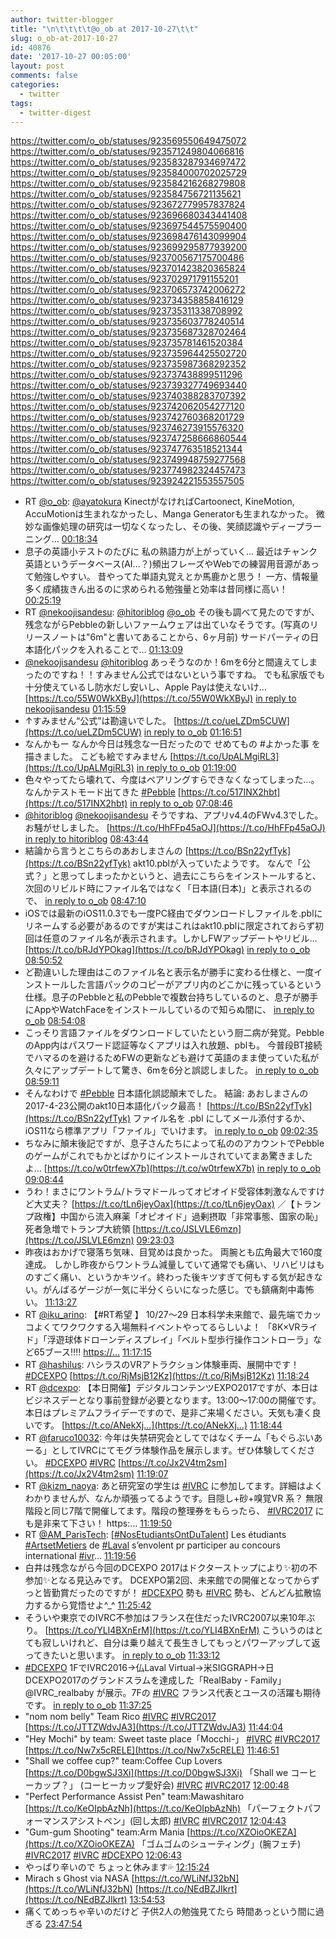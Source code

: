 ```yaml
---
author: twitter-blogger
title: "\n\t\t\t\t@o_ob at 2017-10-27\t\t"
slug: o_ob-at-2017-10-27
id: 40876
date: '2017-10-27 00:05:00'
layout: post
comments: false
categories:
  - twitter
tags:
  - twitter-digest
---
```


https://twitter.com/o_ob/statuses/923569550649475072 https://twitter.com/o_ob/statuses/923571249804066816 https://twitter.com/o_ob/statuses/923583287934697472 https://twitter.com/o_ob/statuses/923584000702025729 https://twitter.com/o_ob/statuses/923584216268279808 https://twitter.com/o_ob/statuses/923584756721135621 https://twitter.com/o_ob/statuses/923672779957837824 https://twitter.com/o_ob/statuses/923696680343441408 https://twitter.com/o_ob/statuses/923697544575590400 https://twitter.com/o_ob/statuses/923698476143099904 https://twitter.com/o_ob/statuses/923699295877939200 https://twitter.com/o_ob/statuses/923700567175700486 https://twitter.com/o_ob/statuses/923701423820365824 https://twitter.com/o_ob/statuses/923702971791155201 https://twitter.com/o_ob/statuses/923706573742006272 https://twitter.com/o_ob/statuses/923734358858416129 https://twitter.com/o_ob/statuses/923735311338708992 https://twitter.com/o_ob/statuses/923735603778240514 https://twitter.com/o_ob/statuses/923735687328702464 https://twitter.com/o_ob/statuses/923735781461520384 https://twitter.com/o_ob/statuses/923735964425502720 https://twitter.com/o_ob/statuses/923735987368292352 https://twitter.com/o_ob/statuses/923737438899511296 https://twitter.com/o_ob/statuses/923739327749693440 https://twitter.com/o_ob/statuses/923740388283707392 https://twitter.com/o_ob/statuses/923742062054277120 https://twitter.com/o_ob/statuses/923742760368201729 https://twitter.com/o_ob/statuses/923746273915576320 https://twitter.com/o_ob/statuses/923747258666860544 https://twitter.com/o_ob/statuses/923747763518521344 https://twitter.com/o_ob/statuses/923749948759277568 https://twitter.com/o_ob/statuses/923774982324457473 https://twitter.com/o_ob/statuses/923924221553557505  

*   RT [@o_ob](https://twitter.com/o_ob): [@ayatokura](https://twitter.com/ayatokura) KinectがなければCartoonect, KineMotion, AccuMotionは生まれなかったし、Manga Generatorも生まれなかった。 微妙な画像処理の研究は一切なくなったし、その後、笑顔認識やディープラーニング… [00:18:34](https://twitter.com/o_ob/statuses/923569550649475072)
*   息子の英語小テストのたびに 私の熟語力が上がっていく… 最近はチャンク英語というデータベース(AI...？)頻出フレーズやWebでの練習用音源があって勉強しやすい。 昔やってた単語丸覚えとか馬鹿かと思う！ 一方、情報量多く成績抜きん出るのに求められる勉強量と効率は昔同様に高い！ [00:25:19](https://twitter.com/o_ob/statuses/923571249804066816)
*   RT [@nekoojisandesu](https://twitter.com/nekoojisandesu): [@hitoriblog](https://twitter.com/hitoriblog) [@o_ob](https://twitter.com/o_ob) その後も調べて見たのですが、残念ながらPebbleの新しいファームウェアは出ていなそうです。(写真のリリースノートは"6m"と書いてあることから、6ヶ月前) サードパーティの日本語化パックを入れることで… [01:13:09](https://twitter.com/o_ob/statuses/923583287934697472)
*   [@nekoojisandesu](https://twitter.com/nekoojisandesu) [@hitoriblog](https://twitter.com/hitoriblog) あっそうなのか！6mを6分と間違えてしまったのですね！！すみません公式ではないという事ですね。 でも私家版でも十分使えているし防水だし安いし、Apple Payは使えないけ… [https://t.co/55W0WkXByJ](https://t.co/55W0WkXByJ) [in reply to nekoojisandesu](https://twitter.com/nekoojisandesu/statuses/923575364047089667) [01:15:59](https://twitter.com/o_ob/statuses/923584000702025729)
*   ↑すみません“公式”は勘違いでした。 [https://t.co/ueLZDm5CUW](https://t.co/ueLZDm5CUW) [in reply to o_ob](https://twitter.com/o_ob/statuses/923083206445772800) [01:16:51](https://twitter.com/o_ob/statuses/923584216268279808)
*   なんかもー なんか今日は残念な一日だったので せめてもの #よかった事 を描きました。 こども絵ですみません [https://t.co/UpALMgiRL3](https://t.co/UpALMgiRL3) [in reply to o_ob](https://twitter.com/o_ob/statuses/923083206445772800) [01:19:00](https://twitter.com/o_ob/statuses/923584756721135621)
*   色々やってたら壊れて、今度はペアリングすらできなくなってしまった…。 なんかテストモード出てきた [#Pebble](https://twitter.com/search?q=%23Pebble&src=hash) [https://t.co/517INX2hbt](https://t.co/517INX2hbt) [in reply to o_ob](https://twitter.com/o_ob/statuses/923083206445772800) [07:08:46](https://twitter.com/o_ob/statuses/923672779957837824)
*   [@hitoriblog](https://twitter.com/hitoriblog) [@nekoojisandesu](https://twitter.com/nekoojisandesu) そうですね、アプリv4.4のFWv4.3でした。お騒がせしました。 [https://t.co/HhFFp45aOJ](https://t.co/HhFFp45aOJ) [in reply to hitoriblog](https://twitter.com/hitoriblog/statuses/923685685898313728) [08:43:44](https://twitter.com/o_ob/statuses/923696680343441408)
*   結論から言うとこちらのあおしまさんの [https://t.co/BSn22yfTyk](https://t.co/BSn22yfTyk) akt10.pblが入っていたようです。 なんで「公式？」と思ってしまったかというと、過去にこちらをインストールすると、次回のリビルド時にファイル名ではなく「日本語(日本)」と表示されるので、 [in reply to o_ob](https://twitter.com/o_ob/statuses/923083206445772800) [08:47:10](https://twitter.com/o_ob/statuses/923697544575590400)
*   iOSでは最新のiOS11.0.3でも一度PC経由でダウンロードしファイルを.pblにリネームする必要があるのですが実はこれはakt10.pblに限定されておらず初回は任意のファイル名が表示されます。しかしFWアップデートやリビル… [https://t.co/bRJdYPOkag](https://t.co/bRJdYPOkag) [in reply to o_ob](https://twitter.com/o_ob/statuses/923083206445772800) [08:50:52](https://twitter.com/o_ob/statuses/923698476143099904)
*   ど勘違いした理由はこのファイル名と表示名が勝手に変わる仕様と、一度インストールした言語パックのコピーがアプリ内のどこかに残っているという仕様。息子のPebbleと私のPebbleで複数台持ちしているのと、息子が勝手にAppやWatchFaceをインストールしているので知らぬ間に、 [in reply to o_ob](https://twitter.com/o_ob/statuses/923083206445772800) [08:54:08](https://twitter.com/o_ob/statuses/923699295877939200)
*   こっそり言語ファイルをダウンロードしていたという厨二病が発覚。PebbleのApp内はパスワード認証等なくアプリは入れ放題、pblも。 今普段BT接続でハマるのを避けるためFWの更新なども避けて英語のまま使っていた私が久々にアップデートして驚き、6mを6分と誤認しました。 [in reply to o_ob](https://twitter.com/o_ob/statuses/923083206445772800) [08:59:11](https://twitter.com/o_ob/statuses/923700567175700486)
*   そんなわけで [#Pebble](https://twitter.com/search?q=%23Pebble&src=hash) 日本語化誤認顛末でした。 結論: あおしまさんの2017-4-23公開のakt10日本語化パック最高！ [https://t.co/BSn22yfTyk](https://t.co/BSn22yfTyk) ファイル名を .pbl にしてメール添付するか、iOS11なら標準アプリ「ファイル」でいけます。 [in reply to o_ob](https://twitter.com/o_ob/statuses/923083206445772800) [09:02:35](https://twitter.com/o_ob/statuses/923701423820365824)
*   ちなみに顛末後記ですが、息子さんたちによって私ののアカウントでPebbleのゲームがこれでもかとばかりにインストールされていてまあ驚きましたよ… [https://t.co/w0trfewX7b](https://t.co/w0trfewX7b) [in reply to o_ob](https://twitter.com/o_ob/statuses/923083206445772800) [09:08:44](https://twitter.com/o_ob/statuses/923702971791155201)
*   うわ！まさにワントラム/トラマドールってオピオイド受容体刺激なんですけど大丈夫？ [https://t.co/tLn6jeyOax](https://t.co/tLn6jeyOax) ／【トランプ政権】中国から流入麻薬「オピオイド」過剰摂取「非常事態、国家の恥」死者急増でトランプ大統領 [https://t.co/JSLVLE6mzn](https://t.co/JSLVLE6mzn) [09:23:03](https://twitter.com/o_ob/statuses/923706573742006272)
*   昨夜はおかげで寝落ち気味、目覚めは良かった。 両腕とも広角最大で160度達成。 しかし昨夜からワントラム減量していて通常でも痛い、リハビリはものすごく痛い、というかキツイ。終わった後キツすぎて何もする気が起きない。がんばるゲージが一気に半分くらいになった感じ。でも鎮痛剤中毒怖い。 [11:13:27](https://twitter.com/o_ob/statuses/923734358858416129)
*   RT [@iku_arino](https://twitter.com/iku_arino): 【#RT希望 】 10/27〜29 日本科学未来館で、最先端でカッコよくてワクワクする入場無料イベントやってるらしいよ！ 「8K×VRライド」「浮遊球体ドローンディスプレイ」「ベルト型歩行操作コントローラ」など65ブース‼️‼️ [https://…](https://…) [11:17:15](https://twitter.com/o_ob/statuses/923735311338708992)
*   RT [@hashilus](https://twitter.com/hashilus): ハシラスのVRアトラクション体験車両、展開中です！ [#DCEXPO](https://twitter.com/search?q=%23DCEXPO&src=hash) [https://t.co/RjMsjB12Kz](https://t.co/RjMsjB12Kz) [11:18:24](https://twitter.com/o_ob/statuses/923735603778240514)
*   RT [@dcexpo](https://twitter.com/dcexpo): 【本日開催】デジタルコンテンツEXPO2017ですが、本日はビジネスデーとなり事前登録が必要となります。13:00～17:00の開催です。本日はプレミアムフライデーですので、是非ご来場ください。天気も凄く良いです。 [https://t.co/ANekXj…](https://t.co/ANekXj…) [11:18:44](https://twitter.com/o_ob/statuses/923735687328702464)
*   RT [@faruco10032](https://twitter.com/faruco10032): 今年は失禁研究会としてではなくチーム「もぐらぶいあーる」としてIVRCにてモグラ体験作品を展示します。ぜひ体験してください。 [#DCEXPO](https://twitter.com/search?q=%23DCEXPO&src=hash) [#IVRC](https://twitter.com/search?q=%23IVRC&src=hash) [https://t.co/Jx2V4tm2sm](https://t.co/Jx2V4tm2sm) [11:19:07](https://twitter.com/o_ob/statuses/923735781461520384)
*   RT [@kizm_naoya](https://twitter.com/kizm_naoya): あと研究室の学生は [#IVRC](https://twitter.com/search?q=%23IVRC&src=hash) に参加してます。詳細はよくわかりませんが、なんか頑張ってるようです。目隠し+砂+嗅覚VR 系？ 無限階段と同じ7階で開催してます。階段の整理券をもらったら、 [#IVRC2017](https://twitter.com/search?q=%23IVRC2017&src=hash) にも是非来て下さい！ https:… [11:19:50](https://twitter.com/o_ob/statuses/923735964425502720)
*   RT [@AM_ParisTech](https://twitter.com/AM_ParisTech): [[#NosEtudiantsOntDuTalent](https://twitter.com/search?q=%23NosEtudiantsOntDuTalent&src=hash)] Les étudiants [#ArtsetMetiers](https://twitter.com/search?q=%23ArtsetMetiers&src=hash) de [#Laval](https://twitter.com/search?q=%23Laval&src=hash) s’envolent pr participer au concours international [#ivr](https://twitter.com/search?q=%23ivr&src=hash)… [11:19:56](https://twitter.com/o_ob/statuses/923735987368292352)
*   白井は残念ながら今回のDCEXPO 2017はドクターストップにより✨初の不参加✨となる見込みです。 DCEXPO第2回、未来館での開催となってからずっと皆勤賞だったのですが！ [#DCEXPO](https://twitter.com/search?q=%23DCEXPO&src=hash) 勢も [#IVRC](https://twitter.com/search?q=%23IVRC&src=hash) 勢も、どんどん拡散協力するから覚悟せよ^_^ [11:25:42](https://twitter.com/o_ob/statuses/923737438899511296)
*   そういや東京でのIVRC不参加はフランス在住だったIVRC2007以来10年ぶり。 [https://t.co/YLI4BXnErM](https://t.co/YLI4BXnErM) こういうのはとても寂しいけれど、自分は乗り越えて長生きしてもっとパワーアップして返ってきたいと思います。 [in reply to o_ob](https://twitter.com/o_ob/statuses/923737438899511296) [11:33:12](https://twitter.com/o_ob/statuses/923739327749693440)
*   [#DCEXPO](https://twitter.com/search?q=%23DCEXPO&src=hash) 1FでIVRC2016→仏Laval Virtual→米SIGGRAPH→日DCEXPO2017のグランドスラムを達成した「RealBaby - Family」@IVRC_realbaby が展示。7Fの [#IVRC](https://twitter.com/search?q=%23IVRC&src=hash) フランス代表とユースの活躍も期待です。 [in reply to o_ob](https://twitter.com/o_ob/statuses/923737438899511296) [11:37:25](https://twitter.com/o_ob/statuses/923740388283707392)
*   "nom nom belly" Team Rico [#IVRC](https://twitter.com/search?q=%23IVRC&src=hash) [#IVRC2017](https://twitter.com/search?q=%23IVRC2017&src=hash) [https://t.co/JTTZWdvJA3](https://t.co/JTTZWdvJA3) [11:44:04](https://twitter.com/o_ob/statuses/923742062054277120)
*   "Hey Mochi" by team: Sweet taste place「Mocchi-」 [#IVRC](https://twitter.com/search?q=%23IVRC&src=hash) [#IVRC2017](https://twitter.com/search?q=%23IVRC2017&src=hash) [https://t.co/Nw7x5cRELE](https://t.co/Nw7x5cRELE) [11:46:51](https://twitter.com/o_ob/statuses/923742760368201729)
*   "Shall we coffee cup?" team:Coffee Cup Lovers [https://t.co/D0bgwSJ3Xi](https://t.co/D0bgwSJ3Xi) 「Shall we コーヒーカップ？」 (コーヒーカップ愛好会) [#IVRC](https://twitter.com/search?q=%23IVRC&src=hash) [#IVRC2017](https://twitter.com/search?q=%23IVRC2017&src=hash) [12:00:48](https://twitter.com/o_ob/statuses/923746273915576320)
*   "Perfect Performance Assist Pen" team:Mawashitaro [https://t.co/KeOIpbAzNh](https://t.co/KeOIpbAzNh) 「パーフェクトパフォーマンスアシストペン」(回し太郎) [#IVRC](https://twitter.com/search?q=%23IVRC&src=hash) [#IVRC2017](https://twitter.com/search?q=%23IVRC2017&src=hash) [12:04:43](https://twitter.com/o_ob/statuses/923747258666860544)
*   "Gum-gum Shooting" team:Arm Mania [https://t.co/XZOioOKEZA](https://t.co/XZOioOKEZA) 「ゴムゴムのシューティング」(腕フェチ) [#IVRC2017](https://twitter.com/search?q=%23IVRC2017&src=hash) [#IVRC](https://twitter.com/search?q=%23IVRC&src=hash) [#DCEXPO](https://twitter.com/search?q=%23DCEXPO&src=hash) [12:06:43](https://twitter.com/o_ob/statuses/923747763518521344)
*   やっぱり辛いので ちょっと休みます💦 [12:15:24](https://twitter.com/o_ob/statuses/923749948759277568)
*   Mirach s Ghost via NASA [https://t.co/WLiNfJ32bN](https://t.co/WLiNfJ32bN) [https://t.co/NEdBZJIkrt](https://t.co/NEdBZJIkrt) [13:54:53](https://twitter.com/o_ob/statuses/923774982324457473)
*   痛くてめっちゃ辛いのだけど 子供2人の勉強見てたら 時間あっという間に過ぎる [23:47:54](https://twitter.com/o_ob/statuses/923924221553557505)